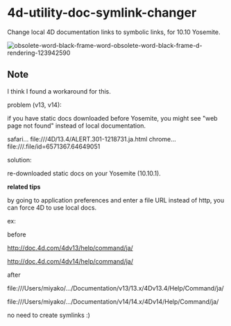 4d-utility-doc-symlink-changer
==============================

Change local 4D documentation links to symbolic links, for 10.10 Yosemite.

![obsolete-word-black-frame-word-obsolete-word-black-frame-d-rendering-123942590](https://user-images.githubusercontent.com/1725068/78463940-29122280-771e-11ea-8be8-a7830725403e.jpg)

Note
----

I think I found a workaround for this.

problem (v13, v14):

if you have static docs downloaded before Yosemite, you might see "web
page not found" instead of local documentation.

safari... file:///4D/13.4/ALERT.301-1218731.ja.html
chrome... file:///.file/id=6571367.64649051




solution:

re-downloaded static docs on your Yosemite (10.10.1).

**related tips**

by going to application preferences and enter a file URL instead of http,
you can force 4D to use local docs.

ex:

before

http://doc.4d.com/4dv13/help/command/ja/

http://doc.4d.com/4dv14/help/command/ja/


after

file:///Users/miyako/.../Documentation/v13/13.x/4Dv13.4/Help/Command/ja/

file:///Users/miyako/.../Documentation/v14/14.x/4Dv14/Help/Command/ja/


no need to create symlinks :)
